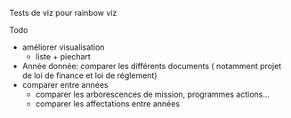 Tests de viz pour rainbow viz

Todo
- améliorer visualisation
  - liste + piechart
- Année donnée: comparer les différents documents ( notamment projet de loi de finance et loi de réglement)
- comparer entre années
  - comparer les arborescences de mission, programmes actions...
  - comparer les affectations entre années